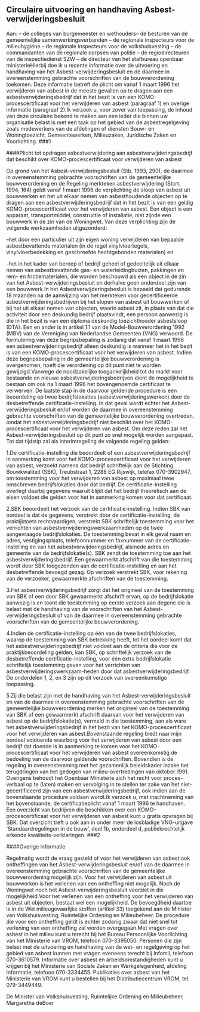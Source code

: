 <meta http-equiv='Content-Type' content='text/html; charset=utf-8' />

## Circulaire uitvoering en handhaving Asbest-verwijderingsbesluit

Aan: – de colleges van burgemeester en wethouders– de besturen van de gemeentelijke samenwerkingsverbanden – de regionale inspecteurs voor de milieuhygiëne – de regionale inspecteurs voor de volkshuisvesting – de commandanten van de regionale corpsen van politie – de regiodirecteuren van de inspectiedienst SZW – de directeur van het stafbureau openbaar ministerieHierbij doe ik u recente informatie over de uitvoering en handhaving van het Asbest-verwijderingsbesluit en de daarmee in overeenstemming gebrachte voorschriften van de bouwverordening toekomen. Deze informatie betreft de plicht om vanaf 1 maart 1996 het verwijderen van asbest in de meeste gevallen op te dragen aan een asbestverwijderingsbedrijf dat in het bezit is van een KOMO-procescertificaat voor het verwijderen van asbest (paragraaf 1) en overige informatie (paragraaf 2).Ik verzoek u, voor zover van toepassing, de inhoud van deze circulaire bekend te maken aan een ieder die binnen uw organisatie belast is met een taak op het gebied van de asbestregelgeving zoals medewerkers van de afdelingen of diensten Bouw- en Woningtoezicht, Gemeentewerken, Milieuzaken, Juridische Zaken en Voorlichting. 
###1 

####Plicht tot opdragen asbestverwijdering aan asbestverwijderingsbedrijf dat beschikt over KOMO-procescertificaat voor verwijderen van asbest

Op grond van het Asbest-verwijderingsbesluit (Stb. 1993, 290), de daarmee in overeenstemming gebrachte voorschriften van de gemeentelijke bouwverordening en de Regeling merkteken asbestverwijdering (Stcrt. 1994, 164) geldt vanaf 1 maart 1996 de verplichting de sloop van asbest uit bouwwerken en het uit elkaar nemen van asbesthoudende objecten op te dragen aan een asbestverwijderingsbedrijf dat in het bezit is van een geldig KOMO-procescertificaat voor het verwijderen van asbest. Een object is een apparaat, transportmiddel, constructie of installatie, niet zijnde een bouwwerk in de zin van de Woningwet. Van deze verplichting zijn de volgende werkzaamheden uitgezonderd:

–het door een particulier uit zijn eigen woning verwijderen van bepaalde asbestbevattende materialen (in de regel vinylvloertegels, vinylvloerbedekking en geschroefde hechtgebonden materialen) en

–het in het kader van beroep of bedrijf geheel of gedeeltelijk uit elkaar nemen van asbestbevattende gas- en waterleidingbuizen, pakkingen en rem- en frictiematerialen, die worden beschouwd als een object in de zin van het Asbest-verwijderingsbesluit en derhalve geen onderdeel zijn van een bouwwerk.In het Asbestverwijderingsbesluit is bepaald dat gedurende 18 maanden na de aanwijzing van het merkteken voor gecertificeerde asbestverwijderingsbedrijven bij het slopen van asbest uit bouwwerken of bij het uit elkaar nemen van objecten, waarin asbest zit, in plaats van dat die activiteit door een deskundig bedrijf plaatsvindt, een persoon aanwezig is die in het bezit is van een diploma deskundig toezichthouder asbestsloop (DTA). Een en ander is in artikel 1.1 van de Model-Bouwverordening 1992 (MBV) van de Vereniging van Nederlandse Gemeenten (VNG) verwoord. De formulering van deze begripsbepaling is zodanig dat vanaf 1 maart 1996 een asbestverwijderingsbedrijf alleen deskundig is wanneer het in het bezit is van een KOMO-procescertificaat voor het verwijderen van asbest. Indien deze begripsbepaling in de gemeentelijke bouwverordening is overgenomen, hoeft die verordening op dit punt niet te worden gewijzigd.Vanwege de noodzakelijke toegankelijkheid tot de markt voor bestaande en nieuwe asbestverwijderingsbedrijven dient de mogelijkheid te bestaan om ook na 1 maart 1996 het bovengenoemde certificaat te verwerven. De laatste stap in de daarvoor geldende procedure is een beoordeling op twee bedrijfslokaties (asbestverwijderingswerken) door de desbetreffende certificatie-instelling. In dat geval wordt echter het Asbest-verwijderingsbesluit en/of worden de daarmee in overeenstemming gebrachte voorschriften van de gemeentelijke bouwverordening overtreden, omdat het asbestverwijderingsbedrijf niet beschikt over het KOMO-procescertificaat voor het verwijderen van asbest. Om deze reden zal het Asbest-verwijderingsbesluit op dit punt zo snel mogelijk worden aangepast. Tot dat tijdstip zal als interimregeling de volgende regeling gelden:

1.De certificatie-instelling die beoordeelt of een asbestverwijderingsbedrijf in aanmerking komt voor het KOMO-procescertificaat voor het verwijderen van asbest, verzoekt namens dat bedrijf schriftelijk aan de Stichting Bouwkwaliteit (SBK), Treubstraat 1, 2288 EG Rijswijk, telefax 070-3902947, om toestemming voor het verwijderen van asbest op maximaal twee omschreven bedrijfslokaties door dat bedrijf. De certificatie-instelling overlegt daarbij gegevens waaruit blijkt dat het bedrijf theoretisch aan de eisen voldoet die gelden voor het in aanmerking komen voor dat certificaat.

2.SBK beoordeelt het verzoek van de certificatie-instelling. Indien SBK van oordeel is dat de gegevens, verstrekt door de certificatie-instelling, de praktijktoets rechtvaardigen, verstrekt SBK schriftelijk toestemming voor het verrichten van asbestverwijderingswerkzaamheden op de twee aangevraagde bedrijfslokaties. De toestemming bevat in elk geval naam en adres, vestigingsplaats, telefoonnummer en faxnummer van de certificatie-instelling en van het asbestverwijderingsbedrijf, alsmede adres en gemeente van de bedrijfslokatie(s). SBK zendt de toestemming toe aan het asbestverwijderingsbedrijf. Een gewaarmerkt afschrift van die toestemming wordt door SBK toegezonden aan de certificatie-instelling en aan het desbetreffende bevoegd gezag. Op verzoek verstrekt SBK, voor rekening van de verzoeker, gewaarmerkte afschriften van de toestemming.

3.Het asbestverwijderingsbedrijf zorgt dat het origineel van de toestemming van SBK of een door SBK gewaarmerkt afschrift ervan, op de bedrijfslokatie aanwezig is en toont die toestemming op eerste verzoek aan degene die is belast met de handhaving van de voorschriften van het Asbest-verwijderingsbesluit of van de daarmee in overeenstemming gebrachte voorschriften van de gemeentelijke bouwverordening.

4.Indien de certificatie-instelling op één van de twee bedrijfslokaties, waarop de toestemming van SBK betrekking heeft, tot het oordeel komt dat het asbestverwijderingsbedrijf niet voldoet aan de criteria die voor de praktijkbeoordeling gelden, kan SBK, op schriftelijk verzoek van de desbetreffende certificatie-instelling, voor één extra bedrijfslokatie schriftelijk toestemming geven voor het verrichten van asbestverwijderingswerkzaam-heden door dat asbestverwijderingsbedrijf. De onderdelen 1, 2, en 3 zijn op dit verzoek van overeenkomstige toepassing.

5.Zij die belast zijn met de handhaving van het Asbest-verwijderingsbesluit en van de daarmee in overeenstemming gebrachte voorschriften van de gemeentelijke bouwverordening merken het origineel van de toestemming van SBK of een gewaarmerkt afschrift daarvan voor het verwijderen van asbest op de bedrijfslokatie(s), vermeld in die toestemming, aan als ware het asbestverwijderingsbedrijf in het bezit van het KOMO-procescertificaat voor het verwijderen van asbest.Bovenstaande regeling biedt naar mijn oordeel voldoende waarborg voor het verwijderen van asbest door een bedrijf dat doende is in aanmerking te komen voor het KOMO-procescertificaat voor het verwijderen van asbest overeenkomstig de bedoeling van de daarvoor geldende voorschriften. Bovendien is de regeling in overeenstemming met het gezamenlijk beleidskader inzake het terugdringen van het gedogen van milieu-overtredingen van oktober 1991. Overigens behoudt het Openbaar Ministerie zich het recht voor proces-verbaal op te (laten) maken en vervolging in te stellen ter zake van het niet-gecertificeerd zijn van een asbestverwijderingsbedrijf, ook indien aan de bovenstaande procedure voldaan wordt.Ik verzoek u, met inachtneming van het bovenstaande, de certificatieplicht vanaf 1 maart 1996 te handhaven. Een overzicht van bedrijven die beschikken over een KOMO-procescertificaat voor het verwijderen van asbest kunt u gratis opvragen bij SBK. Dat overzicht treft u ook aan in onder meer de losbladige VNG-uitgave ’Standaardregelingen in de bouw’, deel 1b, onderdeel d, publiekrechtelijk erkende kwaliteits-verklaringen. 
###2 

####Overige informatie

Regelmatig wordt de vraag gesteld of voor het verwijderen van asbest ook ontheffingen van het Asbest-verwijderingsbesluit en/of van de daarmee in overeenstemming gebrachte voorschriften van de gemeentelijke bouwverordening mogelijk zijn. Voor het verwijderen van asbest uit bouwwerken is het verlenen van een ontheffing niet mogelijk. Noch de Woningwet noch het Asbest-verwijderingsbesluit voorziet in die mogelijkheid.Voor het verlenen van een ontheffing voor het verwijderen van asbest uit objecten, bestaat wel een mogelijkheid. De bevoegdheid daartoe is in de Wet milieugevaarlijke stoffen (artikel 33) toegekend aan de Minister van Volkshuisvesting, Ruimtelijke Ordening en Milieubeheer. De procedure die voor een ontheffing geldt is echter zodanig zwaar dat niet snel tot verlening van een ontheffing zal worden overgegaan.Met vragen over asbest in het milieu kunt u terecht bij het Bureau Persoonlijke Voorlichting van het Ministerie van VROM, telefoon 070-3395050. Personen die zijn belast met de uitvoering en handhaving van de wet- en regelgeving op het gebied van asbest kunnen met vragen eveneens terecht bij Infomil, telefoon 070-3610579. Informatie over asbest en arbeidsomstandigheden kunt u krijgen bij het Ministerie van Sociale Zaken en Werkgelegenheid, afdeling Informatie, telefoon 070-3334455. Publikaties over asbest van het Ministerie van VROM kunt u bestellen bij het Distributiecentrum VROM, tel. 079-3449449.

De 
Minister van Volkshuisvesting, Ruimtelijke Ordening en Milieubeheer,
Margaretha deBoer
